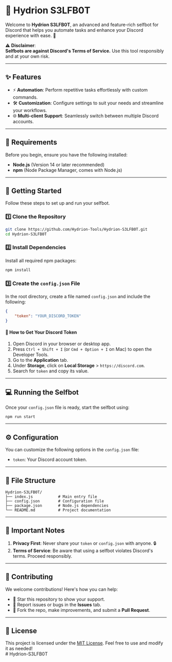 
# 🌌 Hydrion S3LFB0T  

Welcome to **Hydrion S3LFB0T**, an advanced and feature-rich selfbot for Discord that helps you automate tasks and enhance your Discord experience with ease. 🚀  

⚠️ **Disclaimer**:  
**Selfbots are against Discord's Terms of Service.** Use this tool responsibly and at your own risk.  

---

## ✨ Features  

- ⚡ **Automation**: Perform repetitive tasks effortlessly with custom commands.    
- 🛠️ **Customization**: Configure settings to suit your needs and streamline your workflows.  
- 🌐 **Multi-client Support**: Seamlessly switch between multiple Discord accounts.  

---

## 🛑 Requirements  

Before you begin, ensure you have the following installed:  

- **Node.js** (Version 14 or later recommended)  
- **npm** (Node Package Manager, comes with Node.js)  

---

## 🚀 Getting Started  

Follow these steps to set up and run your selfbot.  

### 1️⃣ Clone the Repository  

```bash  
git clone https://github.com/Hydrion-Tools/Hydrion-S3LFB0T.git  
cd Hydrion-S3LFB0T  
```  

### 2️⃣ Install Dependencies  

Install all required npm packages:  

```bash  
npm install  
```  

### 3️⃣ Create the `config.json` File  

In the root directory, create a file named `config.json` and include the following:  

```json  
{  
    "token": "YOUR_DISCORD_TOKEN" 
}  
```  

#### 🔑 How to Get Your Discord Token  

1. Open Discord in your browser or desktop app.  
2. Press `Ctrl + Shift + I` (or `Cmd + Option + I` on Mac) to open the Developer Tools.  
3. Go to the **Application** tab.  
4. Under **Storage**, click on **Local Storage** > `https://discord.com`.  
5. Search for `token` and copy its value.  

---

## 💻 Running the Selfbot  

Once your `config.json` file is ready, start the selfbot using:  

```bash  
npm run start
```  

---

## ⚙️ Configuration  

You can customize the following options in the `config.json` file:  

- `token`: Your Discord account token.  

---

## 📂 File Structure  

```plaintext  
Hydrion-S3LFB0T/  
├── index.js           # Main entry file  
├── config.json        # Configuration file  
├── package.json       # Node.js dependencies  
└── README.md          # Project documentation  
```  

---

## 📝 Important Notes  

1. **Privacy First**: Never share your `token` or `config.json` with anyone. 🔒  
2. **Terms of Service**: Be aware that using a selfbot violates Discord's terms. Proceed responsibly.  

---

## 🤝 Contributing  

We welcome contributions! Here's how you can help:  

- 🌟 Star this repository to show your support.  
- 🐛 Report issues or bugs in the **Issues** tab.  
- 🔧 Fork the repo, make improvements, and submit a **Pull Request**.  

---

## 📜 License  

This project is licensed under the [MIT License](LICENSE). Feel free to use and modify it as needed!  
#   H y d r i o n - S 3 L F B 0 T  
 